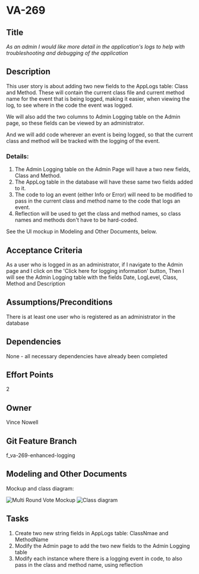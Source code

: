 # VA-269


## Title

*As an admin I would like more detail in the application's logs to help with troubleshooting and debugging of the application*


## Description

This user story is about adding two new fields to the AppLogs table: Class and Method. These will contain the current class file and
current method name for the event that is being logged, making it easier, when viewing the log, to see where in the code the event was logged.

We will also add the two columns to Admin Logging table on the Admin page, so these fields can be viewed by an administrator. 

And we will add code wherever an event is being logged, so that the current class and method will be tracked with the logging of the event.


### Details:

1. The Admin Logging table on the Admin Page will have a two new fields, Class and Method.
2. The AppLog table in the database will have these same two fields added to it.
3. The code to log an event (either Info or Error) will need to be modified to pass in the current class and method name to the code that logs an event.
4. Reflection will be used to get the class and method names, so class names and methods don't have to be hard-coded.

See the UI mockup in Modeling and Other Documents, below.


## Acceptance Criteria
As a user who is logged in as an administrator, if I navigate to the Admin page and I click on the 'Click here for logging information' button,
Then I will see the Admin Logging table with the fields Date, LogLevel, Class, Method and Description


## Assumptions/Preconditions
There is at least one user who is registered as an administrator in the database


## Dependencies
None - all necessary dependencies have already been completed


## Effort Points
2


## Owner
Vince Nowell


## Git Feature Branch
f_va-269-enhanced-logging


## Modeling and Other Documents

Mockup and class diagram: 

![Multi Round Vote Mockup](https://github.com/vincenowell4/KSV-Software/blob/f_va-269-enhanced-logging/docs/ProjectManagement/Modeling/VA-269/VA-269-UI-Mockup.png)
![Class diagram](https://github.com/vincenowell4/KSV-Software/blob/f_va-269-enhanced-logging/docs/ProjectManagement/Modeling/VA-269/VotingAppClassDiagram.drawio.svg)


## Tasks
1. Create two new string fields in AppLogs table: ClassNmae and MethodName
2. Modify the Admin page to add the two new fields to the Admin Logging table
3. Modify each instance where there is a logging event in code, to also pass in the class and method name, using reflection
